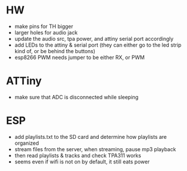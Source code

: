 # HW

- make pins for TH bigger
- larger holes for audio jack
- update the audio src, tpa power, and attiny serial port accordingly
- add LEDs to the attiny & serial port (they can either go to the led strip kind of, or be behind the buttons)
- esp8266 PWM needs jumper to be either RX, or PWM


# ATTiny

- make sure that ADC is disconnected while sleeping

# ESP

- add playlists.txt to the SD card and determine how playlists are organized
- stream files from the server, when streaming, pause mp3 playback
- then read playlists & tracks and check TPA311 works
- seems even if wifi is not on by default, it still eats power


